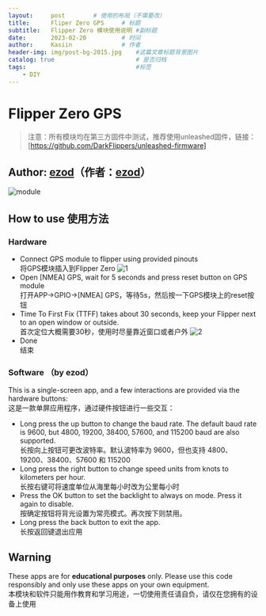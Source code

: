 ```yaml
---
layout:     post   		# 使用的布局（不需要改）
title:      Fliper Zero GPS		# 标题 
subtitle:   Flipper Zero 模块使用说明 #副标题
date:       2023-02-20			# 时间
author:     Kasiin 				# 作者
header-img: img/post-bg-2015.jpg 	#这篇文章标题背景图片
catalog: true 						# 是否归档
tags:								#标签
    - DIY
---
```

# Flipper Zero GPS

>注意：所有模块均在第三方固件中测试，推荐使用unleashed固件，链接：[https://github.com/DarkFlippers/unleashed-firmware]

## Author: [ezod](https://github.com/ezod/flipperzero-gps)（作者：[ezod](https://github.com/ezod/flipperzero-gps)）

![module](https://cdn.jsdelivr.net/gh/Kasiin/images@main/IMG_0406.32rt4gbnaw80.webp)




## How to use 使用方法

### Hardware
- Connect GPS module to flipper using provided pinouts   
  将GPS模块插入到Flipper Zero
  ![1](https://cdn.jsdelivr.net/gh/Kasiin/images@main/IMG_0405.394xneqtpfq0.webp)
- Open [NMEA] GPS, wait for 5 seconds and press reset button on GPS module   
  打开APP->GPIO->[NMEA] GPS，等待5s，然后按一下GPS模块上的reset按钮
- Time To First Fix (TTFF) takes about 30 seconds, keep your Flipper next to an open window or outside.   
  首次定位大概需要30秒，使用时尽量靠近窗口或者户外
  ![2](https://cdn.jsdelivr.net/gh/Kasiin/images@main/IMG_0404.5pko444eavs0.webp)
- Done  
  结束
### Software （by ezod）
This is a single-screen app, and a few interactions are provided via the hardware buttons:  
这是一款单屏应用程序，通过硬件按钮进行一些交互：
- Long press the up button to change the baud rate. The default baud rate is 9600, but 4800, 19200, 38400, 57600, and 115200 baud are also supported.  
  长按向上按钮可更改波特率。默认波特率为 9600，但也支持 4800、19200、38400、57600 和 115200
- Long press the right button to change speed units from knots to kilometers per hour.  
  长按右键可将速度单位从海里每小时改为公里每小时
- Press the OK button to set the backlight to always on mode. Press it again to disable.  
  按确定按钮将背光设置为常亮模式。再次按下则禁用。
- Long press the back button to exit the app.  
  长按返回键退出应用




## Warning
These apps are for **educational purposes** only. Please use this code responsibly and only use these apps on your own equipment.  
本模块和软件只能用作教育和学习用途，一切使用责任请自负，请仅在您拥有的设备上使用

